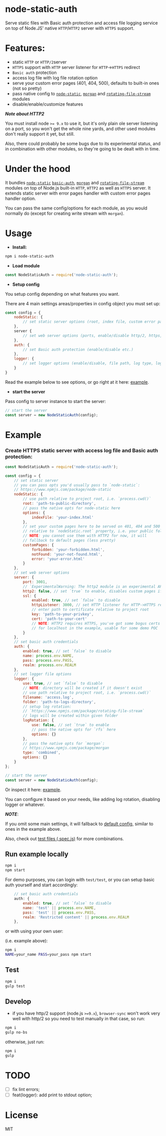# node-static-auth
Serve static files with Basic auth protection and access file logging service on top of Node.JS' native `HTTP`/`HTTP2` server with `HTTPS` support.

# Features:

- static `HTTP` or `HTTP/2`server
- `HTTPS` support with `HTTP` server listener for `HTTP`->`HTTPS` redirect
- `Basic auth` protection
- access log file with log file rotation option
- serve your custom error pages (401, 404, 500), defaults to built-in ones (not so pretty)
- pass native config to [`node-static`](https://www.npmjs.com/package/node-static), [`morgan`](https://www.npmjs.com/package/morgan) and [`rotating-file-stream`](https://npmjs.com/package/rotating-file-stream) modules
- disable/enable/customize features

___Note about HTTP2___

You must install node `>= 9.x` to use it, but it's only plain ole server listening on a port, so you won't get the whole nine yards, and other used modules don't really support it yet, but still.

Also, there could probably be some bugs due to its experimental status, and in combination with other modules, so they're going to be dealt with in time.

# Under the hood

It bundles [`node-static`](https://www.npmjs.com/package/node-static) [`basic-auth`](https://www.npmjs.com/package/basic-auth), [`morgan`](https://www.npmjs.com/package/morgan) and [`rotating-file-stream`](https://npmjs.com/package/rotating-file-stream) modules on top of Node.js built-in `HTTP`, `HTTP2` as well as `HTTPS` server. It extends static server with error pages handler with custom error pages handler option.

You can pass the same config/options for each module, as you would normally do (except for creating write stream with `morgan`).


# Usage

- __Install:__

```bash
npm i node-static-auth
```

- __Load module__

```js
const NodeStaticAuth = require('node-static-auth');
```

- __Setup config__

You setup config depending on what features you want.

There are 4 main settings areas/properties in config object you must set up:

```js
const config = {
	nodeStatic: {
		// set static server options (root, index file, custom error pages etc.)
	},
	server {
		// set web server options (ports, enable/disable http/2, https, http->https etc.)
	},
	auth: {
		// set Basic auth protection (enable/disable etc.)
	},
	logger: {
		// set logger options (enable/disable, file path, log type, log rotation etc.)
	}
}
```
Read the example below to see options, or go right at it here: [example](example/server/index.js).

- __start the server__

Pass config to server instance to start the server:

```js
// start the server
const server = new NodeStaticAuth(config);
```

# Example

### Create HTTPS static server with access log file and Basic auth protection:

```js
const NodeStaticAuth = require('node-static-auth');

const config = {
    // set static server
    // you can pass opts you'd usually pass to `node-static`:
    // https://www.npmjs.com/package/node-static
    nodeStatic: {
        // use path relative to project root, i.e. `process.cwd()`
        root: 'path-to-public-directory', 
        // pass the native opts for node-static here
        options: {
            indexFile: 'your-index.html'
        },
        // set your custom pages here to be served on 401, 404 and 500
        // relative to `nodeStatic.root` property, i.e. your public folder
        // NOTE: you cannot use them with HTTP2 for now, it will
        // fallback to default pages (less pretty)
        customPages: {
            forbidden: 'your-forbidden.html',
            notFound: 'your-not-found.html',
            error: 'your-error.html'
        }
    },
    // set web server options
    server: {
        port: 3001,
        // `ExperimentalWarning: The http2 module is an experimental API.`
        http2: false, // set `true` to enable, disables custom pages if set
        ssl: {
            enabled: true, // set `false` to disable
            httpListener: 3000, // set HTTP listener for HTTP->HTTPS redirect
            // enter path to certificate relative to project root
            key: 'path-to-your-privkey',
            cert: 'path-to-your-cert'
            // NOTE: HTTP2 requires HTTPS, you've got some bogus certs
            // for localhost in the example, usable for some demo POC
        }
    },
    // set basic auth credentials
    auth: {
        enabled: true, // set `false` to disable
        name: process.env.NAME,
        pass: process.env.PASS,
        realm: process.env.REALM
    },
    // set logger file options
    logger: {
        use: true, // set `false` to disable
        // NOTE: directory will be created if it doesn't exist
        // use path relative to project root, i.e. `process.cwd()`
        filename: 'access.log',
        folder: 'path-to-logs-directory',
        // setup log rotation:
        // `https://www.npmjs.com/package/rotating-file-stream`
        // logs will be created within given folder
        logRotation: {
            use: false, // set `true` to enable
            // pass the native opts for `rfs` here
            options: {}
        },
        // pass the native opts for `morgan`:
        // https://www.npmjs.com/package/morgan
        type: 'combined',
        options: {}
    }
};

// start the server
const server = new NodeStaticAuth(config);
```

Or inspect it here: [example](example/server/index.js).

You can configure it based on your needs, like adding log rotation, disabling logger or whatever.

___NOTE___:

If you omit some main settings, it will fallback to [default config](src/server/default-config.js), similar to ones in the example above.

Also, check out [test files (.spec.js)](src/) for more combinations.

## Run example locally

```bash
npm i
npm start
```
For demo purposes, you can login with `test/test`, or you can setup basic auth yourself and start accordingly:

```js
    // set basic auth credentials
    auth: {
        enabled: true, // set `false` to disable
        name: 'test' || process.env.NAME,
        pass: 'test' || process.env.PASS,
        realm: 'Restricted content' || process.env.REALM
    },
```
or with using your own user:

 (i.e. example above):
```bash
npm i
NAME=your_name PASS=your_pass npm start
```

## Test
```bash
npm i
gulp test
```

## Develop

- if you have http/2 support (node.js `>=9.x`), `browser-sync` won't work very well with http/2 so you need to test manually in that case, so run:

```bash
npm i
gulp no-bs
```
otherwise, just run:

```bash
npm i
gulp
```

# TODO

- [ ] fix lint errors;
- [ ] feat(logger): add print to stdout option;

# License
MIT
